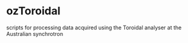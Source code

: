 # ozToroidal
scripts for processing data acquired using the Toroidal analyser at the Australian synchrotron
